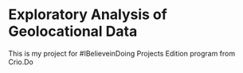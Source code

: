 # Exploratory Analysis of Geolocational Data

This is my project for #IBelieveinDoing Projects Edition program from Crio.Do

